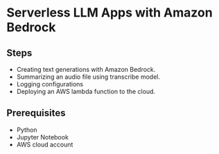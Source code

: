 # Serverless LLM Apps with Amazon Bedrock

## Steps
* Creating text generations with Amazon Bedrock.
* Summarizing an audio file using transcribe model.
* Logging configurations
* Deploying an AWS lambda function to the cloud.

## Prerequisites

* Python
* Jupyter Notebook
* AWS cloud account



